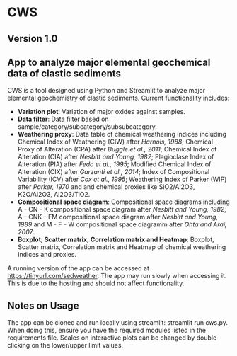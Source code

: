 # CWS
## Version 1.0
## App to analyze major elemental geochemical data of clastic sediments
CWS is a tool designed using Python and Streamlit to analyze major elemental geochemistry of clastic sediments. Current functionality includes:

* **Variation plot**: Variation of major oxides against samples.
* **Data filter**: Data filter based on sample/category/subcategory/subsubcategory.
* **Weathering proxy**: Data table of chemical weathering indices including Chemical Index of Weathering (CIW) after *Harnois, 1988*; Chemical Proxy of Alteration (CPA) after *Buggle et al., 2011*; Chemical Index of Alteration (CIA) after *Nesbitt and Young, 1982*; Plagioclase Index of Alteration (PIA) after *Fedo et al., 1995*; Modified Chemical Index of Alteration (CIX) after *Garzanti et al., 2014*; Index of Compositional Variability (ICV) after *Cox et al., 1995*; Weathering Index of Parker (WIP) after *Parker, 1970* and and chemical proxies like SiO2/Al2O3, K2O/Al2O3, Al2O3/TiO2.
* **Compositional space diagram**: Compositional space diagrams including A - CN - K compositional space diagram after *Nesbitt and Young, 1982*; A - CNK - FM compositional space diagram after *Nesbitt and Young, 1989* and M - F - W compositional space diagramm after *Ohta and Arai, 2007*.
* **Boxplot, Scatter matrix, Correlation matrix and Heatmap**: Boxplot, Scatter matrix, Correlation matrix and Heatmap of chemical weathering indices and proxies.

A running version of the app can be accessed at https://tinyurl.com/sedweather. The app may run slowly when accessing it. This is due to the hosting and should not affect functionality.

## Notes on Usage
The app can be cloned and run locally using streamlit: streamlit run cws.py. When doing this, ensure you have the required modules listed in the requirements file.
Scales on interactive plots can be changed by double clicking on the lower/upper limit values.
